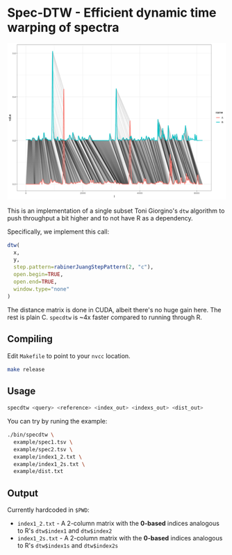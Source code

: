 # Spec-DTW - Efficient dynamic time warping of spectra

![spectrum](https://raw.githubusercontent.com/bschiffthaler/specdtw/main/doc/img/align.png)

This is an implementation of a single subset Toni Giorgino's `dtw` algorithm to 
push throughput a bit higher and to not have R as a dependency.

Specifically, we implement this call:

```r
dtw(
  x,
  y,
  step.pattern=rabinerJuangStepPattern(2, "c"),
  open.begin=TRUE,
  open.end=TRUE,
  window.type="none"
)
```

The distance matrix is done in CUDA, albeit there's no huge gain here. The rest is plain C. `specdtw` is ~4x faster compared to running through R.


## Compiling

Edit `Makefile` to point to your `nvcc` location.

```bash
make release
```

## Usage

```bash
specdtw <query> <reference> <index_out> <indexs_out> <dist_out>
```

You can try by runing the example:

```bash
./bin/specdtw \
  example/spec1.tsv \
  example/spec2.tsv \
  example/index1_2.txt \
  example/index1_2s.txt \
  example/dist.txt
```

## Output

Currently hardcoded in `$PWD`:

* `index1_2.txt` - A 2-column matrix with the **0-based** indices analogous to R's `dtw$index1` and `dtw$index2`
* `index1_2s.txt` - A 2-column matrix with the **0-based** indices analogous to R's `dtw$index1s` and `dtw$index2s`
